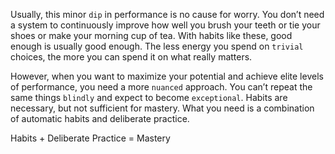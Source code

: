 Usually, this minor `dip` in performance is no cause for worry. You
don’t need a system to continuously improve how well you brush your
teeth or tie your shoes or make your morning cup of tea. With habits
like these, good enough is usually good enough. The less energy you
spend on `trivial` choices, the more you can spend it on what really
matters.

However, when you want to maximize your potential and achieve
elite levels of performance, you need a more `nuanced` approach. You
can’t repeat the same things `blindly` and expect to become `exceptional`.
Habits are necessary, but not sufficient for mastery. What you need is
a combination of automatic habits and deliberate practice.

Habits + Deliberate Practice = Mastery